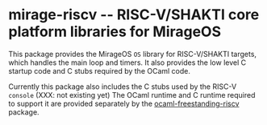 # mirage-riscv -- RISC-V/SHAKTI core platform libraries for MirageOS

This package provides the MirageOS `OS` library for
RISC-V/SHAKTI targets, which handles the main loop and timers. It also provides
the low level C startup code and C stubs required by the OCaml code.

Currently this package also includes the C stubs used by the RISC-V `console` (XXX: not existing yet)
The OCaml runtime and C runtime required to support it are provided separately
by the [ocaml-freestanding-riscv][1] package.

[1]: https://gitlab.com/shaktiproject/tools/shakti-tee/ocaml-freestanding-riscv#mirage
